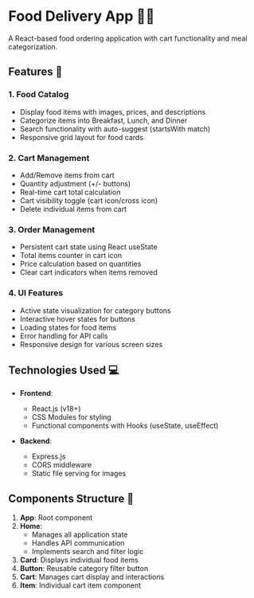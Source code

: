 # Food Delivery App 🍔🥗

A React-based food ordering application with cart functionality and meal categorization.

## Features 🚀

### 1. Food Catalog
- Display food items with images, prices, and descriptions
- Categorize items into Breakfast, Lunch, and Dinner
- Search functionality with auto-suggest (startsWith match)
- Responsive grid layout for food cards

### 2. Cart Management
- Add/Remove items from cart
- Quantity adjustment (+/- buttons)
- Real-time cart total calculation
- Cart visibility toggle (cart icon/cross icon)
- Delete individual items from cart

### 3. Order Management
- Persistent cart state using React useState
- Total items counter in cart icon
- Price calculation based on quantities
- Clear cart indicators when items removed

### 4. UI Features
- Active state visualization for category buttons
- Interactive hover states for buttons
- Loading states for food items
- Error handling for API calls
- Responsive design for various screen sizes

## Technologies Used 💻
- **Frontend**: 
  - React.js (v18+)
  - CSS Modules for styling
  - Functional components with Hooks (useState, useEffect)
  
- **Backend**:
  - Express.js
  - CORS middleware
  - Static file serving for images

## Components Structure 🧩
1. **App**: Root component
2. **Home**:
   - Manages all application state
   - Handles API communication
   - Implements search and filter logic
3. **Card**: Displays individual food items
4. **Button**: Reusable category filter button
5. **Cart**: Manages cart display and interactions
6. **Item**: Individual cart item component

